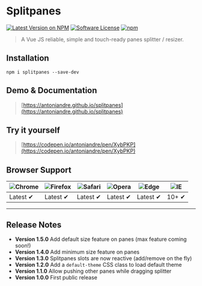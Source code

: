 # Splitpanes

[![Latest Version on NPM](https://img.shields.io/npm/v/splitpanes.svg?style=flat-square)](https://npmjs.com/package/splitpanes)
[![Software License](https://img.shields.io/badge/license-MIT-brightgreen.svg?style=flat-square)](LICENSE.md)
[![npm](https://img.shields.io/npm/dt/splitpanes.svg?style=flat-square)](https://www.npmjs.com/package/splitpanes)


> A Vue JS reliable, simple and touch-ready panes splitter / resizer.

## Installation

```
npm i splitpanes --save-dev
```

## Demo & Documentation
> [https://antoniandre.github.io/splitpanes](https://antoniandre.github.io/splitpanes)

## Try it yourself
> [https://codepen.io/antoniandre/pen/XybPKP](https://codepen.io/antoniandre/pen/XybPKP)

## Browser Support
![Chrome](https://raw.github.com/alrra/browser-logos/master/src/chrome/chrome_48x48.png) | ![Firefox](https://raw.github.com/alrra/browser-logos/master/src/firefox/firefox_48x48.png) | ![Safari](https://raw.github.com/alrra/browser-logos/master/src/safari/safari_48x48.png) | ![Opera](https://raw.github.com/alrra/browser-logos/master/src/opera/opera_48x48.png) | ![Edge](https://raw.github.com/alrra/browser-logos/master/src/edge/edge_48x48.png) | ![IE](https://raw.github.com/alrra/browser-logos/master/src/archive/internet-explorer_9-11/internet-explorer_9-11_48x48.png) |
--- | --- | --- | --- | --- | --- |
Latest ✔ | Latest ✔ | Latest ✔ | Latest ✔ | Latest ✔ | 10+ ✔ |


___


## Release Notes

- __Version 1.5.0__ Add default size feature on panes (max feature coming soon!)
- __Version 1.4.0__ Add minimum size feature on panes
- __Version 1.3.0__ Splitpanes slots are now reactive (add/remove on the fly)
- __Version 1.2.0__ Add a `default-theme` CSS class to load default theme
- __Version 1.1.0__ Allow pushing other panes while dragging splitter
- __Version 1.0.0__ First public release